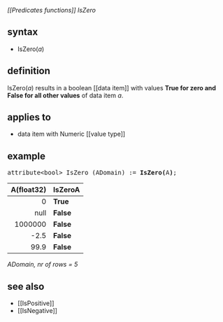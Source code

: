*[[Predicates functions]] IsZero*

## syntax

- IsZero(*a*)

## definition

IsZero(*a*) results in a boolean [[data item]] with values **True for zero and False for all other values** of data item *a*.

## applies to

- data item with Numeric [[value type]]

## example

<pre>
attribute&lt;bool&gt; IsZero (ADomain) := <B>IsZero(</B>A<B>)</B>;
</pre>

| A(float32) | **IsZeroA** |
|-----------:|-------------|
| 0          | **True**    |
| null       | **False**   |
| 1000000    | **False**   |
| -2.5       | **False**   |
| 99.9       | **False**   |

*ADomain, nr of rows = 5*

## see also

- [[IsPositive]]
- [[IsNegative]]